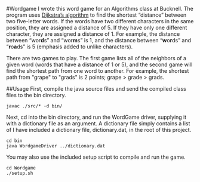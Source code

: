 #Wordgame
I wrote this word game for an Algorithms class at Bucknell.  The program uses [Dijkstra’s algorithm](http://en.wikipedia.org/wiki/Dijkstra%27s_algorithm) to find the shortest “distance” between two five-letter words.  If the words have two different characters in the same position, they are assigned a distance of 5.  If they have only one different character, they are assigned a distance of 1.  For example, the distance between “wor**d**s” and “wor**m**s” is 1, and the distance between “**w**o**r**ds” and “**r**o**a**ds” is 5 (emphasis added to unlike characters).

There are two games to play.  The first game lists all of the neighbors of a given word (words that have a distance of 1 or 5), and the second game will find the shortest path from one word to another.  For example, the shortest path from "grape" to "grads" is 2 points; grape > grade > grads. 

##Usage
First, compile the java source files and send the compiled class files to the bin directory.

```
javac ./src/* -d bin/
```

Next, cd into the bin directory, and run the WordGame driver, supplying it with a dictionary file as an argument.  A dictionary file simply contains a list of I have included a dictionary file, dictionary.dat, in the root of this project.

```
cd bin
java WordgameDriver ../dictionary.dat
```

You may also use the included setup script to compile and run the game.

```
cd Wordgame
./setup.sh
```